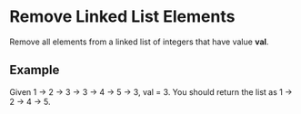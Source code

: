 # Remove Linked List Elements

Remove all elements from a linked list of integers that have value **val**.

## Example

Given 1 -> 2 -> 3 -> 3 -> 4 -> 5 -> 3, val = 3. You should return the list as 1 -> 2 -> 4 -> 5.
